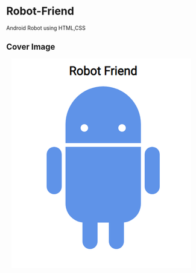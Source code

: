# Robot-Friend
Android Robot using HTML,CSS

## Cover Image

<p align="center">
  <img src="https://github.com/zaheerniazipk/Robot-Friend/blob/main/Cover.png" >
</p>
